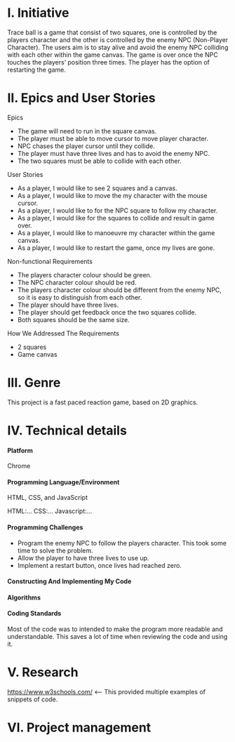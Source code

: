 # I. Initiative

Trace ball is a game that consist of two squares, one is controlled by the players character and the other is controlled by the enemy NPC (Non-Player Character). The users aim is to stay alive and avoid the enemy NPC colliding with each other within the game canvas. The game is over once the NPC touches the players’ position three times. The player has the option of restarting the game. 

# II. Epics and User Stories

Epics
- The game will need to run in the square canvas. 
- The player must be able to move cursor to move player character.
- NPC chases the player cursor until they collide.
- The player must have three lives and has to avoid the enemy NPC.
- The two squares must be able to collide with each other.

User Stories
- As a player, I would like to see 2 squares and a canvas.
- As a player, I would like to move the my character with the mouse cursor.
- As a player, I would like to for the NPC square to follow my character.
- As a player, I would like for the squares to collide and result in game over.
- As a player, I would like to manoeuvre my character within the game canvas.
- As a player, I would like to restart the game, once my lives are gone.

Non-functional Requirements
- The players character colour should be green.
- The NPC character colour should be red.  
- The players character colour should be different from the enemy NPC, so it is easy to distinguish from each other.
- The player should have three lives.
- The player should get feedback once the two squares collide.
- Both squares should be the same size.

How We Addressed The Requirements
- 2 squares
- Game canvas

# III. Genre
 This project is a fast paced reaction game, based on 2D graphics. 
# IV. Technical details
#### Platform
Chrome
#### Programming Language/Environment
HTML, CSS, and JavaScript

HTML:...
CSS:...
Javascript:...
#### Programming Challenges
- Program the enemy NPC to follow the players character. This took some time to solve the problem.
- Allow the player to have three lives to use up.
- Implement a restart button, once lives had reached zero.
#### Constructing And Implementing My Code

#### Algorithms

#### Coding Standards
Most of the code was to intended to make the program more readable and understandable. This saves a lot of time when reviewing the code and using it.
# V. Research
https://www.w3schools.com/ <-- This provided multiple examples of snippets of code.

# VI. Project management
